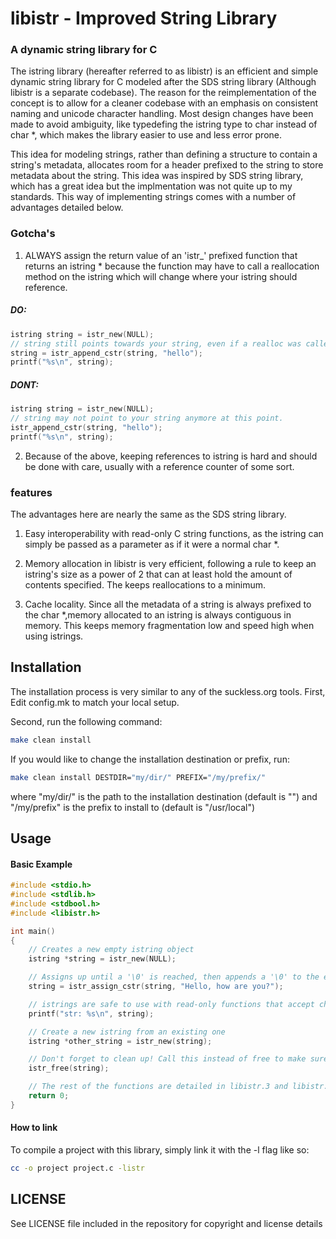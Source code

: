 libistr - Improved String Library
========

### A dynamic string library for C

The istring library (hereafter referred to as libistr) is an efficient and 
simple dynamic string library for C modeled after the SDS string library
(Although libistr is a separate codebase). The reason for the reimplementation 
of the concept is to allow for a cleaner codebase with an emphasis on consistent
naming and unicode character handling. Most design changes have been made to avoid ambiguity, 
like typedefing the istring type to char instead of char \*, 
which makes the library easier to use and less error prone.

This idea for modeling strings, rather than defining a structure to contain a 
string's metadata, allocates room for a header prefixed to the string to store 
metadata about the string. This idea was inspired by SDS string library, which
has a great idea but the implmentation was not quite up to my standards.
This way of implementing strings comes with a number of advantages detailed below.

### Gotcha's
1. ALWAYS assign the return value of an 'istr\_' prefixed function that returns
an istring * because the function may have to call a reallocation method on the istring
which will change where your istring should reference.

##### DO:
``` C
istring string = istr_new(NULL);
// string still points towards your string, even if a realloc was called.
string = istr_append_cstr(string, "hello");
printf("%s\n", string);
```
##### DONT:
``` C
istring string = istr_new(NULL);
// string may not point to your string anymore at this point.
istr_append_cstr(string, "hello");
printf("%s\n", string);
```

2. Because of the above, keeping references to istring is hard and should
be done with care, usually with a reference counter of some sort.

### features
The advantages here are nearly the same as the SDS string library.

1. Easy interoperability with read-only C string
functions, as the istring can simply be passed as a parameter as if it
were a normal char \*.

2. Memory allocation in libistr is very efficient, following a rule to 
keep an istring's size as a power of 2 that can at least hold the amount
of contents specified. The keeps reallocations to a minimum.

3. Cache locality. Since all the metadata of a string is always prefixed to the
char \*,memory allocated to an istring is always contiguous in memory.
This keeps memory fragmentation low and speed high when using istrings.

## Installation

The installation process is very similar to any of the suckless.org tools. 
First, Edit config.mk to match your local setup.

Second, run the following command:
```sh
make clean install
```

If you would like to change the installation destination or prefix, run:
```sh
make clean install DESTDIR="my/dir/" PREFIX="/my/prefix/"
```
where "my/dir/" is the path to the installation destination (default is "")
and "/my/prefix" is the prefix to install to (default is "/usr/local")

## Usage

#### Basic Example
``` C
#include <stdio.h>
#include <stdlib.h>
#include <stdbool.h>
#include <libistr.h>

int main()
{
	// Creates a new empty istring object
	istring *string = istr_new(NULL);

	// Assigns up until a '\0' is reached, then appends a '\0' to the end
	string = istr_assign_cstr(string, "Hello, how are you?");

	// istrings are safe to use with read-only functions that accept char *.
	printf("str: %s\n", string);

	// Create a new istring from an existing one
	istring *other_string = istr_new(string);

	// Don't forget to clean up! Call this instead of free to make sure metadata is free'd too
	istr_free(string);

	// The rest of the functions are detailed in libistr.3 and libistr.h
	return 0;
}
```

#### How to link
To compile a project with this library, simply link it with the -l flag like so:
```sh
cc -o project project.c -listr
```

## LICENSE

See LICENSE file included in the repository for copyright and license details
